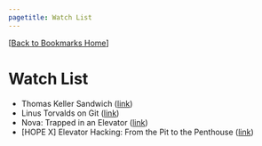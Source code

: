 ```yaml
---
pagetitle: Watch List
---
```

[[Back to Bookmarks Home](http://palakmathur.in/bookmarks/)]

Watch List
===

*  Thomas Keller Sandwich ([link]( https://www.youtube.com/watch?v=QXAJAyLdUXU))
*  Linus Torvalds on Git ([link]( https://youtu.be/4XpnKHJAok8))
*  Nova: Trapped in an Elevator ([link]( https://www.youtube.com/watch?v=Hp72vQsG3Qw))
*  [HOPE X] Elevator Hacking: From the Pit to the Penthouse ([link]( https://youtu.be/rOzrJjdZDRQ))
